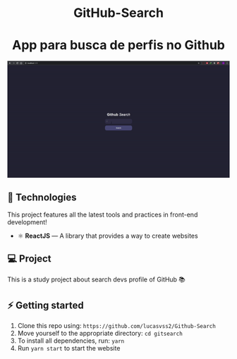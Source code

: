 <h1 align="center">GitHub-Search</h1>
<h1 align="center">App para busca de perfis no Github</h1>

<p align="center">
  <img alt="teste" src="images/Gitsearch.gif">
</p>

## :hammer: Technologies

This project features all the latest tools and practices in front-end development!

- ⚛️ **ReactJS** — A library that provides a way to create websites


## 💻 Project

This is a study project about search devs profile of GitHub :books:

## :zap: Getting started
1. Clone this repo using: `https://github.com/lucasvss2/Github-Search`
2. Move yourself to the appropriate directory: `cd gitsearch`
3. To install all dependencies, run: `yarn`
4. Run `yarn start` to start the website
